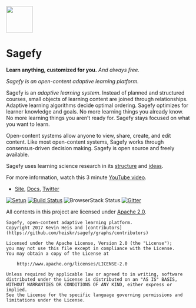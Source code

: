 <img src="https://raw.githubusercontent.com/heiskr/sagefy/master/client/app/images/astrolabe.png" height="72">

# Sagefy

**Learn anything, customized for you.** _And always free._

_Sagefy is an open-content adaptive learning platform._

Sagefy is an _adaptive learning system_. Instead of planned and structured courses, small objects of learning content are joined through relationships. Adaptive learning algorithms decide optimal ordering. Sagefy optimizes for learner knowledge and goals. No more learning things you already know. No more learning things you aren’t ready for. Sagefy stays focused on what you want to learn.

Open-content systems allow anyone to view, share, create, and edit content. Like most open-content systems, Sagefy works through consensus-driven decision making. Sagefy is open source and freely available.

Sagefy uses learning science research in its [structure](https://github.com/heiskr/sagefy/wiki/Data-Structure) and [ideas](https://github.com/heiskr/sagefy/wiki/Ideas).

For more information, watch this 3 minute [YouTube video].

- [Site], [Docs], [Twitter]

[Site]: https://sagefy.org
[Twitter]: https://twitter.com/sagefyorg
[Docs]: https://docs.sagefy.org
[YouTube video]: https://youtu.be/gFn4Q9tx7Qs

[![Setup](https://img.shields.io/badge/get-setup-brightgreen.svg?style=flat)](https://github.com/heiskr/sagefy/blob/master/SETUP.md) [![Build Status](https://img.shields.io/travis/heiskr/sagefy.svg?style=flat)](https://travis-ci.org/heiskr/sagefy) ![BrowserStack Status](https://www.browserstack.com/automate/badge.svg?badge_key=<badge_key>)
 [![Gitter](https://img.shields.io/badge/gitter-join%20chat-brightgreen.svg?style=flat)](https://gitter.im/heiskr/sagefy)

All contents in this project are licensed under [Apache 2.0](http://www.apache.org/licenses/LICENSE-2.0).

    Sagefy, open-content adaptive learning platform.
    Copyright 2017 Kevin Heis and [contributors](https://github.com/heiskr/sagefy/graphs/contributors)

    Licensed under the Apache License, Version 2.0 (the "License");
    you may not use this file except in compliance with the License.
    You may obtain a copy of the License at

        http://www.apache.org/licenses/LICENSE-2.0

    Unless required by applicable law or agreed to in writing, software
    distributed under the License is distributed on an "AS IS" BASIS,
    WITHOUT WARRANTIES OR CONDITIONS OF ANY KIND, either express or implied.
    See the License for the specific language governing permissions and
    limitations under the License.
